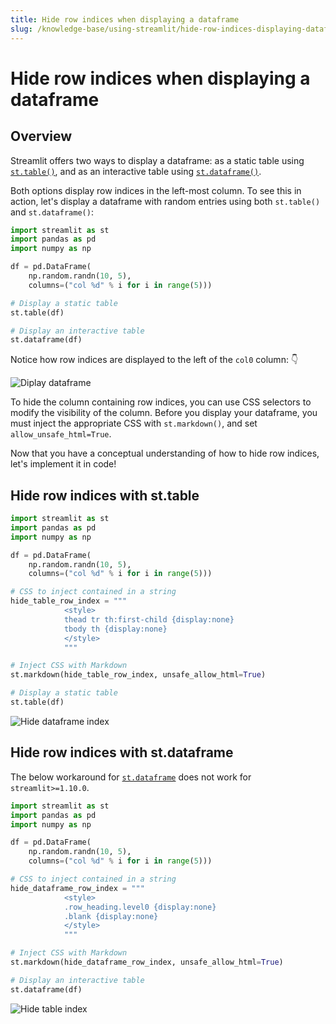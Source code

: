 ```yaml
---
title: Hide row indices when displaying a dataframe
slug: /knowledge-base/using-streamlit/hide-row-indices-displaying-dataframe
---
```


# Hide row indices when displaying a dataframe

## Overview

Streamlit offers two ways to display a dataframe: as a static table using [`st.table()`](/library/api-reference/data/st.table), and as an interactive table using [`st.dataframe()`](/library/api-reference/data/st.dataframe).

Both options display row indices in the left-most column. To see this in action, let's display a dataframe with random entries using both `st.table()` and `st.dataframe()`:

```python
import streamlit as st
import pandas as pd
import numpy as np

df = pd.DataFrame(
    np.random.randn(10, 5),
    columns=("col %d" % i for i in range(5)))

# Display a static table
st.table(df)

# Display an interactive table
st.dataframe(df)
```

Notice how row indices are displayed to the left of the `col0` column: 👇

![Diplay dataframe](/images/knowledge-base/display-dataframe.png)

To hide the column containing row indices, you can use CSS selectors to modify the visibility of the column. Before you display your dataframe, you must inject the appropriate CSS with `st.markdown()`, and set `allow_unsafe_html=True`.

Now that you have a conceptual understanding of how to hide row indices, let's implement it in code!

## Hide row indices with st.table

```python
import streamlit as st
import pandas as pd
import numpy as np

df = pd.DataFrame(
    np.random.randn(10, 5),
    columns=("col %d" % i for i in range(5)))

# CSS to inject contained in a string
hide_table_row_index = """
            <style>
            thead tr th:first-child {display:none}
            tbody th {display:none}
            </style>
            """

# Inject CSS with Markdown
st.markdown(hide_table_row_index, unsafe_allow_html=True)

# Display a static table
st.table(df)
```

![Hide dataframe index](/images/knowledge-base/hide-dataframe-index.png)

## Hide row indices with st.dataframe

<Warning>

The below workaround for [`st.dataframe`](/library/api-reference/data/st.dataframe) does not work for `streamlit>=1.10.0`.

</Warning>

```python
import streamlit as st
import pandas as pd
import numpy as np

df = pd.DataFrame(
    np.random.randn(10, 5),
    columns=("col %d" % i for i in range(5)))

# CSS to inject contained in a string
hide_dataframe_row_index = """
            <style>
            .row_heading.level0 {display:none}
            .blank {display:none}
            </style>
            """

# Inject CSS with Markdown
st.markdown(hide_dataframe_row_index, unsafe_allow_html=True)

# Display an interactive table
st.dataframe(df)
```

![Hide table index](/images/knowledge-base/hide-table-index.png)
